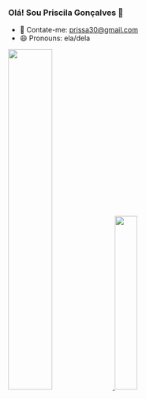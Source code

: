 ### Olá! Sou Priscila Gonçalves 👋

- 💬 Contate-me: prissa30@gmail.com
- 😄 Pronouns: ela/dela

<div> 
  <a href="https://github.com/prissa30">
    <img width="42%" src="https://github-readme-stats.vercel.app/api?username=prissa30&show_icons=true&theme=radical" />
    <img width="30%" src="https://github-readme-stats.vercel.app/api/top-langs/?username=prissa30&langs_count=8)](https://github.com/prissa30/github-readme-stats" />
    
 </div>
  
